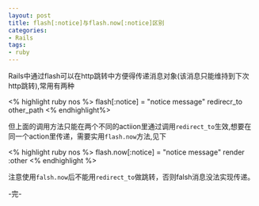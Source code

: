 ```yaml
---
layout: post
title: flash[:notice]与flash.now[:notice]区别
categories:
- Rails
tags:
- ruby
---
```


Rails中通过flash可以在http跳转中方便得传递消息对象(该消息只能维持到下次http跳转),常用有两种

<% highlight ruby nos %>
flash[:notice] = "notice message"
redirecr_to other_path
<% endhighlight%>

但上面的调用方法只能在两个不同的actiion里通过调用`redirect_to`生效,想要在同一个action里传递，需要实用`flash.now`方法,见下

<% highlight ruby nos %>
flash.now[:notice] = "notice message"
render :other
<% endhighlight %>


注意使用`falsh.now`后不能用`redirect_to`做跳转，否则falsh消息没法实现传递。


-完-
